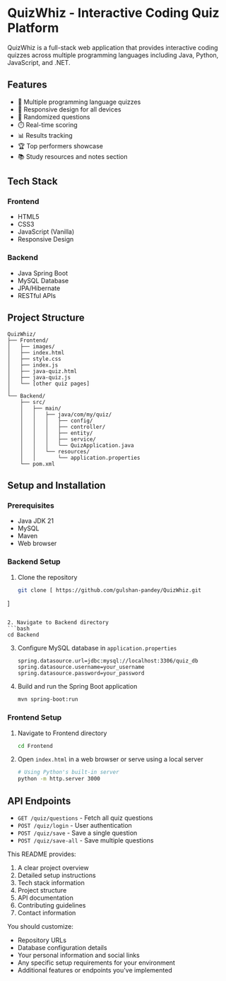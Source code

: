# QuizWhiz - Interactive Coding Quiz Platform

QuizWhiz is a full-stack web application that provides interactive coding quizzes across multiple programming languages including Java, Python, JavaScript, and .NET.

## Features

- 🎯 Multiple programming language quizzes
- 📱 Responsive design for all devices
- 🔄 Randomized questions
- ⏱️ Real-time scoring
- 📊 Results tracking
- 🏆 Top performers showcase
- 📚 Study resources and notes section

## Tech Stack

### Frontend
- HTML5
- CSS3
- JavaScript (Vanilla)
- Responsive Design

### Backend
- Java Spring Boot
- MySQL Database
- JPA/Hibernate
- RESTful APIs

## Project Structure

```
QuizWhiz/
├── Frontend/
│   ├── images/
│   ├── index.html
│   ├── style.css
│   ├── index.js
│   ├── java-quiz.html
│   ├── java-quiz.js
│   └── [other quiz pages]
│
└── Backend/
    ├── src/
    │   ├── main/
    │   │   ├── java/com/my/quiz/
    │   │   │   ├── config/
    │   │   │   ├── controller/
    │   │   │   ├── entity/
    │   │   │   ├── service/
    │   │   │   └── QuizApplication.java
    │   │   └── resources/
    │   │       └── application.properties
    └── pom.xml
```

## Setup and Installation

### Prerequisites
- Java JDK 21
- MySQL
- Maven
- Web browser

### Backend Setup
1. Clone the repository
   ```bash
   git clone [ https://github.com/gulshan-pandey/QuizWhiz.git    
]
   ```

2. Navigate to Backend directory
   ```bash
   cd Backend
   ```

3. Configure MySQL database in `application.properties`
   ```properties
   spring.datasource.url=jdbc:mysql://localhost:3306/quiz_db
   spring.datasource.username=your_username
   spring.datasource.password=your_password
   ```

4. Build and run the Spring Boot application
   ```bash
   mvn spring-boot:run
   ```

### Frontend Setup
1. Navigate to Frontend directory
   ```bash
   cd Frontend
   ```

2. Open `index.html` in a web browser or serve using a local server
   ```bash
   # Using Python's built-in server
   python -m http.server 3000
   ```

## API Endpoints

- `GET /quiz/questions` - Fetch all quiz questions
- `POST /quiz/login` - User authentication
- `POST /quiz/save` - Save a single question
- `POST /quiz/save-all` - Save multiple questions




This README provides:
1. A clear project overview
2. Detailed setup instructions
3. Tech stack information
4. Project structure
5. API documentation
6. Contributing guidelines
7. Contact information

You should customize:
- Repository URLs
- Database configuration details
- Your personal information and social links
- Any specific setup requirements for your environment
- Additional features or endpoints you've implemented
